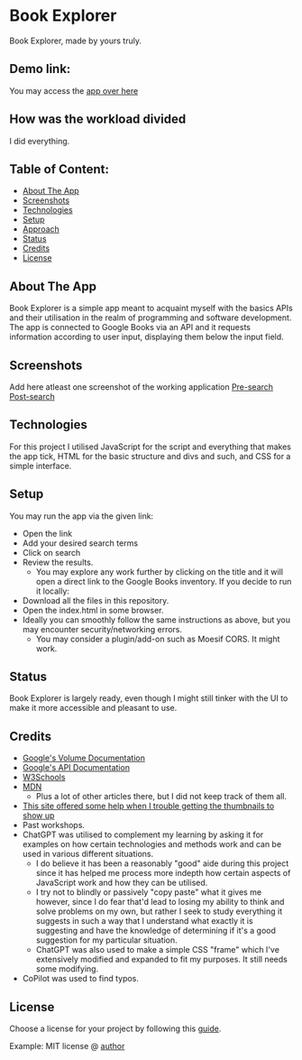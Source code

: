 # Book Explorer
Book Explorer, made by yours truly.

## Demo link:
You may access the [app over here](https://rainbow-sprite-dc021d.netlify.app/)

## How was the workload divided
I did everything.



## Table of Content:

- [About The App](#about-the-app)
- [Screenshots](#screenshots)
- [Technologies](#technologies)
- [Setup](#setup)
- [Approach](#approach)
- [Status](#status)
- [Credits](#credits)
- [License](#license)

## About The App
Book Explorer is a simple app meant to acquaint myself with the basics APIs and their utilisation in the realm of programming and software development.
The app is connected to Google Books via an API and it requests information according to user input, displaying them below the input field.

## Screenshots
Add here atleast one screenshot of the working application 
[Pre-search](assets/screenshot2.png)
[Post-search](assets/screenshot1.png)


## Technologies
For this project I utilised JavaScript for the script and everything that makes the app tick, HTML for the basic structure and divs and such, and CSS for a simple interface.

## Setup
You may run the app via the given link:
- Open the link
- Add your desired search terms
- Click on search
- Review the results.
    - You may explore any work further by clicking on the title and it will open a direct link to the Google Books inventory.
If you decide to run it locally:
- Download all the files in this repository.
- Open the index.html in some browser.
- Ideally you can smoothly follow the same instructions as above, but you may encounter security/networking errors.
    - You may consider a plugin/add-on such as Moesif CORS. It might work.

## Status
Book Explorer is largely ready, even though I might still tinker with the UI to make it more accessible and pleasant to use.

## Credits
- [Google's Volume Documentation](https://developers.google.com/books/docs/v1/reference/volumes)
- [Google's API Documentation](https://developers.google.com/books/docs/v1/using#APIKey)
- [W3Schools](https://www.w3schools.com/jsref/api_fetch.asp)
- [MDN](https://developer.mozilla.org/en-US/docs/Web/API/Document/createElement)
    - Plus a lot of other articles there, but I did not keep track of them all.
- [This site offered some help when I trouble getting the thumbnails to show up](https://codepen.io/Kicky/pen/ZxvvqE)
- Past workshops.
- ChatGPT was utilised to complement my learning by asking it for examples on how certain technologies and methods work and can be used in various different situations.
    - I do believe it has been a reasonably "good" aide during this project since it has helped me process more indepth how certain aspects of JavaScript work and how they can be utilised.
    - I try not to blindly or passively "copy paste" what it gives me however, since I do fear that'd lead to losing my ability to think and solve problems on my own, but rather I seek to study everything it suggests in such a way that I understand what exactly it is suggesting and have the knowledge of determining if it's a good suggestion for my particular situation.
    - ChatGPT was also used to make a simple CSS "frame" which I've extensively modified and expanded to fit my purposes. It still needs some modifying.
- CoPilot was used to find typos.


## License
Choose a license for your project by following this [guide](https://docs.github.com/en/communities/setting-up-your-project-for-healthy-contributions/adding-a-license-to-a-repository).

Example: MIT license @ [author](author.com)
